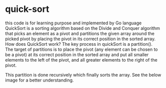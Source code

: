 # quick-sort
this code is for learning purpose and implemented by Go language
QuickSort is a sorting algorithm based on the Divide and Conquer algorithm that picks an element as a pivot and partitions the given array around the picked pivot by placing the pivot in its correct position in the sorted array.
How does QuickSort work?
The key process in quickSort is a partition(). The target of partitions is to place the pivot (any element can be chosen to be a pivot) at its correct position in the sorted array and put all smaller elements to the left of the pivot, and all greater elements to the right of the pivot.

This partition is done recursively which finally sorts the array. See the below image for a better understanding.
